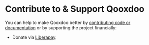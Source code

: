 # Contribute to & Support Qooxdoo

You can help to make Qooxdoo better by [contributing code or documentation](development/contribute.md)
or by supporting the project financially:

- Donate via [Liberapay](https://liberapay.com/qooxdoo.org/donate).
